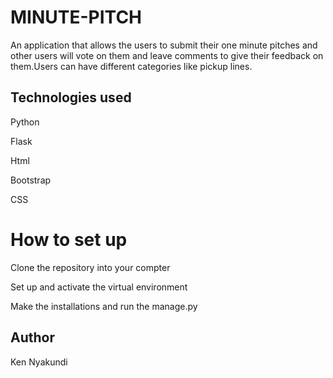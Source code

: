 # MINUTE-PITCH

An application that allows the users to submit their one minute pitches and other users will vote on them and leave comments to give their feedback on them.Users can have different categories like pickup lines.

## Technologies used

Python

Flask

Html

Bootstrap

CSS

# How to set up

Clone the repository into your compter

Set up and activate the virtual environment

Make the installations and run the manage.py

## Author

Ken Nyakundi

